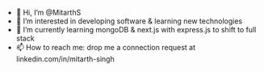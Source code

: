 - 👋 Hi, I’m @MitarthS
- 👀 I’m interested in developing software & learning new technologies 
- 🌱 I’m currently learning mongoDB & next.js with express.js to shift to full stack 
- 📫 How to reach me: drop me a connection request at linkedin.com/in/mitarth-singh

<!---
MitarthS/MitarthS is a ✨ special ✨ repository because its `README.md` (this file) appears on your GitHub profile.
You can click the Preview link to take a look at your changes.
--->
